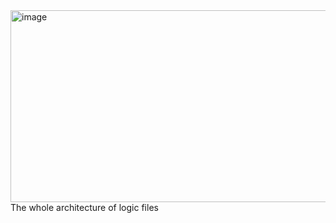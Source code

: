 <img width="512" height="307" alt="image" src="https://github.com/user-attachments/assets/8943d85a-64e1-46a9-b794-eed4ead27320" />
The whole architecture of logic files 
